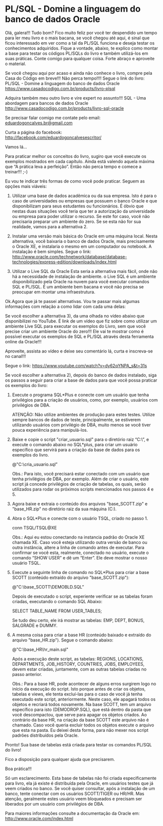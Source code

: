 PL/SQL - Domine a linguagem do banco de dados Oracle
====================================================


Olá, galera!!! Tudo bom? Fico muito feliz por você ter despendido um tempo para ler meu livro e o mais bacana, se você chegou até aqui, é sinal que ficou interessado em ver como a tal da PL/SQL funciona e deseja testar os conhecimentos adquiridos. Fique a vontade, abaixo, te explico como montar a base para testar os códigos PL/SQLs do livro e também utilizá-los em suas práticas. Conte comigo para qualquer coisa. Forte abraço e aproveite o material.

Se você chegou aqui por acaso e ainda não conhece o livro, compre pela Casa do Código em breve!!! Não perca tempo!!!! Segue o link do livro:
PL/SQL - Domine a linguagem do banco de dados Oracle
https://www.casadocodigo.com.br/products/livro-plsql

Adquira também meu outro livro e vire expert no assunto!!!
SQL - Uma abordagem para bancos de dados Oracle
http://www.casadocodigo.com.br/products/livro-sql-oracle

Se precisar falar comigo me contate pelo email: eduardogoncalves.br@gmail.com

Curta a página do facebook: http://facebook.com/eduardogoncalvesescritor/

Vamos lá…

Para praticar melhor os conceitos do livro, sugiro que você execute os exemplos mostrados em cada capítulo. Ainda está valendo aquela máxima que “A prática leva a perfeição”. Então não perca tempo e comece a treinar!!! ;-)

Eu vou te indicar três formas de como você pode praticar. Seguem as opções mais viáveis:

1) Utilizar uma base de dados acadêmica ou da sua empresa.
Isto é para o caso de universidades ou empresas que possuem o banco Oracle e que disponibilizam para seus estudantes ou funcionários. É óbvio que nestas duas situações você teria que ter a autorização da universidade ou empresa para poder utilizar o recurso. Se este for caso, você não precisaria preparar um ambiente do zero. Se se esta não for sua realidade, vamos para a alternativa 2.

2) Instalar uma versão mais básica do Oracle em uma máquina local.
Nesta alternativa, você baixaria o banco de dados Oracle, mais precisamente o Oracle XE, e instalaria o mesmo em um computador ou notebook. A instalação é bem simples. Segue o link:
http://www.oracle.com/technetwork/database/database-technologies/express-edition/downloads/index.html

3) Utilizar o Live SQL da Oracle
Esta seria a alternativa mais fácil, onde não há a necessidade de instalação de ambiente. o Live SQL é um ambiente disponibilizado pela Oracle na nuvem para você executar comandos SQL e PL/SQL. É um ambiente bem bacana e você não precisa se preocupar em montar uma infraestrutura.



Ok.Agora que já te passei alternativas. Vou te passar mais algumas informações com relação a como lidar com cada uma delas:

Se você escolher a alternativa 3), da uma olhada no vídeo abaixo que disponibilizei no YouTube. É link de um vídeo que fiz sobre como utilizar um ambiente Live SQL para executar os exemplos do Livro, sem que você precise criar um ambiente Oracle do zero!!! Ele vai te mostrar como é possível executar os exemplos de SQL e PL/SQL através desta ferramenta online da Oracle!!!

Aproveite, assista ao vídeo e deixe seu comentário lá, curta e inscreva-se no canal!!!

Segue o link: https://www.youtube.com/watch?v=dy62qYNPA_s&t=31s


Se você escolher a alternativa 2), depois do banco de dados instalado, siga os passos a seguir para criar a base de dados para que você possa praticar os exemplos do livro:1) Execute o programa SQL*Plus e conecte com um usuário que tenha privilégios para a criação de usuários, como, por exemplo, usuários com privilégios de DBA.
	
	ATENÇÃO: Não utilize ambientes de produção para estes testes. Utilize sempre bancos de dados de teste, principalmente, se estiverem utilizando usuários com privilégio de DBA, muito menos se você tiver pouca experiência para manipulá-los.
2) Baixe e copie o script "criar_usuario.sql" para o diretório raiz “C:\”, e execute o comando abaixo no SQL*plus, para criar um usuário específico que servirá para a criação da base de dados para os exemplos do livro.
	@"C:\cria_usuario.sql”	Obs.: Para isto, você precisará estar conectado com um usuário que tenha privilégios de DBA, por exemplo.	Além de criar o usuário, este script já concede privilégios de criação de tabelas, os quais, serão utilizados para rodar os próximos scripts mencionados nos passos 4 e 5.3) Agora baixe e extraia o conteúdo dos arquivos "base_SCOTT.zip" e "base_HR.zip" no diretório raiz da sua máquina (C:\).
4) Abra o SQL*Plus e conecte com o usuário TSQL, criado no passo 1.	conn TSQL/TSQL@XE	Obs.: Aqui eu estou conectando na instancia padrão do Oracle XE chamada XE. Caso você esteja utilizando outra versão de banco ou outra instância, altere a linha de comando antes de executar.	Para confirmar se você esta, realmente, conectado no usuário, execute o comando “SHOW USER” e dê um “Enter”. Ele deve mostrar o nosso usuário TSQL.5) Execute a seguinte linha de comando no SQL*Plus para criar a base SCOTT (conteúdo extraído do arquivo "base_SCOTT.zip"):	@"C:\base_SCOTT\DEMOBLD.SQL”	Depois de executado o script, experiente verificar se as tabelas foram criadas, executando o comando SQL Abaixo:	SELECT TABLE_NAME FROM USER_TABLES;	Se tudo deu certo, ele irá mostrar as tabelas: EMP, DEPT, BONUS, SALGRADE e DUMMY.6) A mesma coisa para criar a base HR (conteúdo baixado e extraído do arquivo "base_HR.zip"). Segue o comando abaixo: 	@"C:\base_HR\hr_main.sql"	Após a execução deste script, as tabelas: REGIONS, LOCATIONS, DEPARTMENTS, JOB_HISTORY, COUNTRIES, JOBS, EMPLOYEES, devem estar criadas, juntamente, com as outras tabelas criadas no passo anterior.

	Obs.: Para a base HR, pode acontecer de alguns erros surgirem logo no início da execução do script. Isto porque antes de criar os objetos, tabelas e views, ele tenta excluí-las para o caso de você já tenha executado este script, anteriormente. Neste caso, ele apagará todos os objetos e recriará todos novamente. Na base SCOTT, tem um arquivo específico para isto (DEMODROP.SQL), que está dentro da pasta que você descompactou, que serve para apagar os objetos criados. Ao contrário da base HR, na criação da base SCOTT este arquivo não é chamado. Caso você queria excluir todos os objetos execute o arquivo que esta na pasta. Eu deixei desta forma, para não mexer nos script padrões distribuídos pela Oracle.Pronto! Sua base de tabelas está criada para testar os comandos PL/SQL do livro!
Fico a disposição para qualquer ajuda que precisarem.Boa prática!!!Só um esclarecimento. Esta base de tabelas não foi criada especificamente para livro, ela já existe é distribuída pela Oracle, em usuários testes que já veem criados no banco.Se você quiser consultar, após a instalação de um banco, tente conectar com os usuários SCOTT/TIGER ou HR/HR. Mas atenção, geralmente estes usuário veem bloqueados e precisam ser liberados por um usuário com privilégios de DBA.
Para maiores informações consulte a documentação da Oracle em: http://www.oracle.com/index.html
